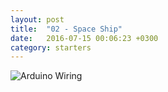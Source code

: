 ```yaml
---
layout: post
title:  "02 - Space Ship"
date:   2016-07-15 00:06:23 +0300
category: starters
---
```


![Arduino Wiring]({{site.baseurl}}/img/space-ship.JPG)

